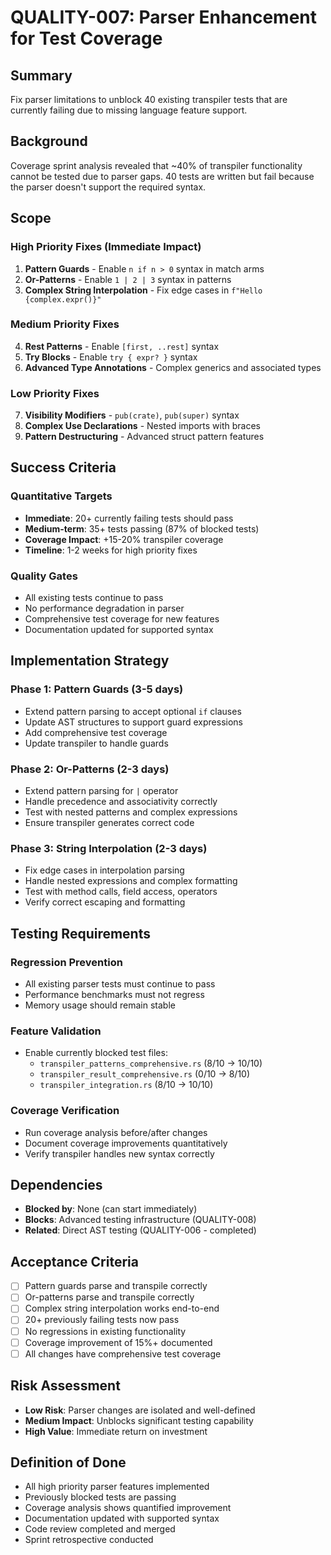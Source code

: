 # QUALITY-007: Parser Enhancement for Test Coverage

## Summary
Fix parser limitations to unblock 40 existing transpiler tests that are currently failing due to missing language feature support.

## Background
Coverage sprint analysis revealed that ~40% of transpiler functionality cannot be tested due to parser gaps. 40 tests are written but fail because the parser doesn't support the required syntax.

## Scope

### High Priority Fixes (Immediate Impact)
1. **Pattern Guards** - Enable `n if n > 0` syntax in match arms
2. **Or-Patterns** - Enable `1 | 2 | 3` syntax in patterns  
3. **Complex String Interpolation** - Fix edge cases in `f"Hello {complex.expr()}"`

### Medium Priority Fixes
4. **Rest Patterns** - Enable `[first, ..rest]` syntax
5. **Try Blocks** - Enable `try { expr? }` syntax
6. **Advanced Type Annotations** - Complex generics and associated types

### Low Priority Fixes
7. **Visibility Modifiers** - `pub(crate)`, `pub(super)` syntax
8. **Complex Use Declarations** - Nested imports with braces
9. **Pattern Destructuring** - Advanced struct pattern features

## Success Criteria

### Quantitative Targets
- **Immediate**: 20+ currently failing tests should pass
- **Medium-term**: 35+ tests passing (87% of blocked tests)
- **Coverage Impact**: +15-20% transpiler coverage
- **Timeline**: 1-2 weeks for high priority fixes

### Quality Gates
- All existing tests continue to pass
- No performance degradation in parser
- Comprehensive test coverage for new features
- Documentation updated for supported syntax

## Implementation Strategy

### Phase 1: Pattern Guards (3-5 days)
- Extend pattern parsing to accept optional `if` clauses
- Update AST structures to support guard expressions
- Add comprehensive test coverage
- Update transpiler to handle guards

### Phase 2: Or-Patterns (2-3 days)  
- Extend pattern parsing for `|` operator
- Handle precedence and associativity correctly
- Test with nested patterns and complex expressions
- Ensure transpiler generates correct code

### Phase 3: String Interpolation (2-3 days)
- Fix edge cases in interpolation parsing
- Handle nested expressions and complex formatting
- Test with method calls, field access, operators
- Verify correct escaping and formatting

## Testing Requirements

### Regression Prevention
- All existing parser tests must continue to pass
- Performance benchmarks must not regress
- Memory usage should remain stable

### Feature Validation
- Enable currently blocked test files:
  - `transpiler_patterns_comprehensive.rs` (8/10 → 10/10)
  - `transpiler_result_comprehensive.rs` (0/10 → 8/10)
  - `transpiler_integration.rs` (8/10 → 10/10)

### Coverage Verification
- Run coverage analysis before/after changes
- Document coverage improvements quantitatively
- Verify transpiler handles new syntax correctly

## Dependencies
- **Blocked by**: None (can start immediately)
- **Blocks**: Advanced testing infrastructure (QUALITY-008)
- **Related**: Direct AST testing (QUALITY-006 - completed)

## Acceptance Criteria
- [ ] Pattern guards parse and transpile correctly
- [ ] Or-patterns parse and transpile correctly  
- [ ] Complex string interpolation works end-to-end
- [ ] 20+ previously failing tests now pass
- [ ] No regressions in existing functionality
- [ ] Coverage improvement of 15%+ documented
- [ ] All changes have comprehensive test coverage

## Risk Assessment
- **Low Risk**: Parser changes are isolated and well-defined
- **Medium Impact**: Unblocks significant testing capability
- **High Value**: Immediate return on investment

## Definition of Done
- All high priority parser features implemented
- Previously blocked tests are passing
- Coverage analysis shows quantified improvement
- Documentation updated with supported syntax
- Code review completed and merged
- Sprint retrospective conducted